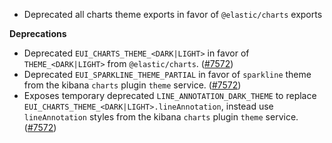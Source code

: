 - Deprecated all charts theme exports in favor of `@elastic/charts` exports

**Deprecations**

- Deprecated `EUI_CHARTS_THEME_<DARK|LIGHT>` in favor of `THEME_<DARK|LIGHT>` from `@elastic/charts`. ([#7572](https://github.com/elastic/eui/pull/7572))
- Deprecated `EUI_SPARKLINE_THEME_PARTIAL` in favor of `sparkline` theme from the kibana `charts` plugin `theme` service. ([#7572](https://github.com/elastic/eui/pull/7572))
- Exposes temporary deprecated `LINE_ANNOTATION_DARK_THEME` to replace `EUI_CHARTS_THEME_<DARK|LIGHT>.lineAnnotation`, instead use `lineAnnotation` styles from the kibana `charts` plugin `theme` service. ([#7572](https://github.com/elastic/eui/pull/7572))
